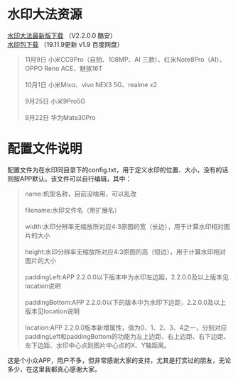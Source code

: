# 水印大法资源
[水印大法最新版下载](https://www.coolapk.com/apk/177363) （V2.2.0.0 酷安）<br/>
[水印包下载](https://pan.baidu.com/s/1OoTxgDwt4hA1spL8Sy3KzQ) （19.11.9更新 v1.9 百度网盘）<br/>
>11月9日 小米CC9Pro（自拍、108MP、AI 三款）、红米Note8Pro（AI）、OPPO Reno ACE、魅族16T<br/><br/>
>10月1日 小米Mixα、vivo NEX3 5G、realme x2<br/><br/>
>9月25日 小米9Pro5G<br/><br/>
>9月22日 华为Mate30Pro
# 配置文件说明
配置文件为在水印同目录下的config.txt，用于定义水印的位置、大小，没有的话则按APP默认。该文件可以自行编辑，其中：<br/>
>name:机型名称，目前没啥用，可以乱改<br/><br/>
>filename:水印文件名（带扩展名）<br/><br/>
>width:水印分辨率无缩放所对应4:3原图的宽（长边），用于计算水印相对图片的大小<br/><br/>
>height:水印分辨率无缩放所对应4:3原图的高（短边），用于计算水印相对图片的大小<br/><br/>
>paddingLeft:APP 2.2.0.0以下版本中为水印左边距，2.2.0.0及以上版本见location说明<br/><br/>
>paddingBottom:APP 2.2.0.0以下的版本中为水印下边距，2.2.0.0及以上版本见location说明<br/><br/>
>location:APP 2.2.0.0版本新增属性，值为0、1、2、3、4之一，分别对应paddingLeft和paddingBottom的功能为左上边距、右上边距、右下边距、左下边距、水印中心点到图片中心点的X、Y轴距离。

这是个小众APP，用户不多，但非常感谢大家的支持，尤其是打赏过的朋友，无论多少，在这里我都真心感谢大家。
